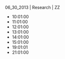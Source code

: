 06_30_2013 | Research | ZZ 
* 10:01:00
* 11:01:00
* 12:01:00
* 13:01:00
* 14:01:00
* 15:01:00
* 19:01:01
* 21:01:00
